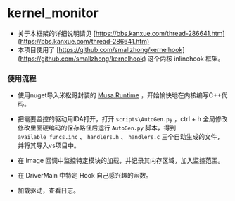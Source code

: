 # kernel_monitor

+ 关于本框架的详细说明请见 [https://bbs.kanxue.com/thread-286641.htm](https://bbs.kanxue.com/thread-286641.htm)
+ 本项目使用了 [https://github.com/smallzhong/kernelhook](https://github.com/smallzhong/kernelhook) 这个内核 inlinehook 框架。

### 使用流程

+ 使用nuget导入米松哥封装的 [Musa.Runtime](https://github.com/MiroKaku/Musa.runtime)  ，开始愉快地在内核编写C++代码。

+ 把需要监控的驱动用IDA打开，打开 `scripts\AutoGen.py` ，ctrl + h 全局修改修改里面硬编码的保存路径后运行 `AutoGen.py` 脚本，得到 `available_funcs.inc` 、 `handlers.h` 、 `handlers.c` 三个自动生成的文件，并将其导入vs项目中。
+ 在 Image 回调中监控特定模块的加载，并记录其内存区域，加入监控范围。
+ 在 DriverMain 中特定 Hook 自己感兴趣的函数。
+ 加载驱动，查看日志。
